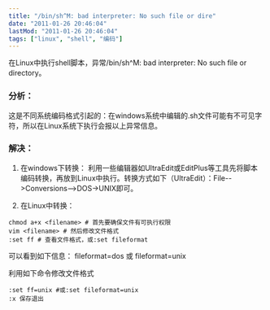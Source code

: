 ```yaml
---
title: "/bin/sh^M: bad interpreter: No such file or dire"
date: "2011-01-26 20:46:04"
lastMod: "2011-01-26 20:46:04"
tags: ["linux", "shell", "编码"]
---
```


在Linux中执行shell脚本，异常/bin/sh^M: bad interpreter: No such file or directory。 

### 分析：
这是不同系统编码格式引起的：在windows系统中编辑的.sh文件可能有不可见字符，所以在Linux系统下执行会报以上异常信息。 

### 解决：
1. 在windows下转换：
利用一些编辑器如UltraEdit或EditPlus等工具先将脚本编码转换，再放到Linux中执行。转换方式如下（UltraEdit）：File-->Conversions-->DOS->UNIX即可。

2. 在Linux中转换：
```shell
chmod a+x <filename> # 首先要确保文件有可执行权限
vim <filename> # 然后修改文件格式
:set ff # 查看文件格式，或:set fileformat
```
可以看到如下信息：
fileformat=dos 或 fileformat=unix

利用如下命令修改文件格式
```shell
:set ff=unix #或:set fileformat=unix
:x 保存退出
```